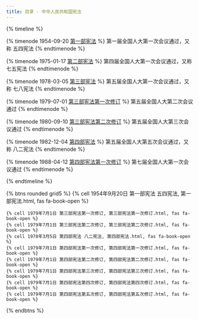 ```yaml
---
title: 目录 - 中华人民共和国宪法
---
```


{% timeline %}

{% timenode 1954-09-20 [第一部宪法](第一部宪法.html) %}
    第一届全国人大第一次会议通过，又称 五四宪法
{% endtimenode %}

{% timenode 1975-01-17 [第二部宪法](第二部宪法.html) %}
    第四届全国人大第一次会议通过，又称 七五宪法
{% endtimenode %}

{% timenode 1978-03-05 [第三部宪法](第三部宪法.html) %}
    第五届全国人大第一次会议通过，又称 七八宪法
{% endtimenode %}

{% timenode 1979-07-01 [第三部宪法第一次修订](第三部宪法第一次修订.html) %}
    第五届全国人大第二次会议通过
{% endtimenode %}

{% timenode 1980-09-10 [第三部宪法第二次修订](第三部宪法第二次修订.html) %}
    第五届全国人大第三次会议通过
{% endtimenode %}

{% timenode 1982-12-04 [第四部宪法](第四部宪法.html) %}
    第五届全国人大第五次会议通过，又称 八二宪法
{% endtimenode %}

{% timenode 1988-04-12 [第四部宪法第一次修订](第四部宪法第一次修订.html) %}
    第七届全国人大第一次会议通过
{% endtimenode %}


{% endtimeline %}

{% btns rounded grid5 %}
    {% cell 1954年9月20日 第一部宪法 五四宪法, 第一部宪法.html, fas fa-book-open %}

    {% cell 1979年7月1日 第三部宪法第一次修订, 第三部宪法第一次修订.html, fas fa-book-open %}
    {% cell 1979年7月1日 第三部宪法第二次修订, 第三部宪法第二次修订.html, fas fa-book-open %}
    {% cell 1978年3月5日 第四部宪法 八二宪法, 第四部宪法.html, fas fa-book-open %}
    {% cell 1979年7月1日 第四部宪法第一次修订, 第四部宪法第一次修订.html, fas fa-book-open %}
    {% cell 1979年7月1日 第四部宪法第二次修订, 第四部宪法第二次修订.html, fas fa-book-open %}
    {% cell 1979年7月1日 第四部宪法第三次修订, 第四部宪法第三次修订.html, fas fa-book-open %}
    {% cell 1979年7月1日 第四部宪法第四次修订, 第四部宪法第四次修订.html, fas fa-book-open %}
    {% cell 1979年7月1日 第四部宪法第五次修订, 第四部宪法第五次修订.html, fas fa-book-open %}
{% endbtns %}